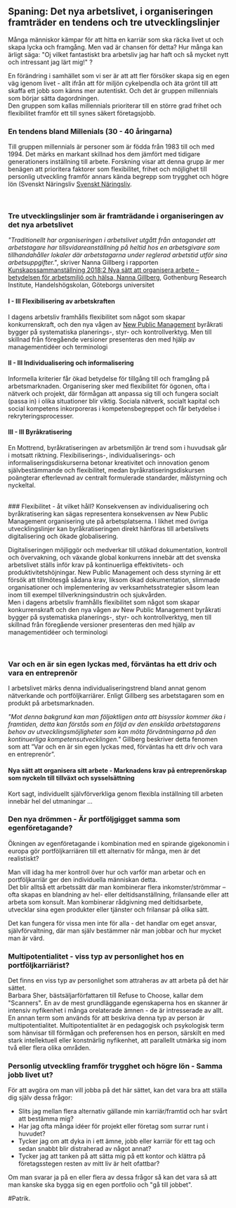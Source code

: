 ## Spaning: Det nya arbetslivet, i organiseringen framträder en tendens och tre utvecklingslinjer 
Många människor kämpar för att hitta en karriär som ska räcka livet ut och skapa lycka och framgång. Men vad är chansen för detta? 
Hur många kan ärligt säga: "Oj vilket fantastiskt bra arbetsliv jag har haft och så mycket nytt och intressant jag lärt mig!" ?

En förändring i samhället som vi ser är att att fler försöker skapa sig en egen väg igenom livet - allt ifrån att för miljön cykelpendla och äta grönt till att skaffa ett jobb som känns mer autentiskt. Och det är gruppen millennials som börjar sätta dagordningen. 
<br>
Den gruppen som kallas millennials prioriterar till en större grad frihet och flexibilitet framför ett till synes säkert företagsjobb.


### En tendens bland Millenials (30 - 40 åringarna)
Till gruppen millennials är personer som är födda från 1983 till och med 1994. Det märks en markant skillnad hos dem jämfört med tidigare generationers inställning till arbete. Forskning visar att denna grupp är mer benägen att prioritera faktorer som flexibilitet, frihet och möjlighet till personlig utveckling framför annars kända begrepp som trygghet och högre lön (Svenskt Näringsliv [Svenskt Näringsliv](https://www.svensktnaringsliv.se/sakomraden/arbetsgivarsamverkan/flexibilitet-viktigare-an-lon-for-unga_1004939.html).

<br>

### Tre utvecklingslinjer som är framträdande i organiseringen av det nya arbetslivet
*"Traditionellt har organiseringen i arbetslivet utgått från antagandet att arbetstagare har tillsvidareanställning på heltid hos en arbetsgivare som tillhandahåller lokaler där arbetstagarna under reglerad arbetstid utför sina arbetsuppgifter."*, skriver Nanna Gillberg i rapporten [Kunskapssammanställning 2018:2 Nya sätt att organisera arbete – betydelsen för arbetsmiljö och hälsa, Nanna Gillberg](https://www.av.se/globalassets/filer/publikationer/kunskapssammanstallningar/nya-satt-att-organisera-arbete-betydelsen-for-arbetsmiljo-och-halsa_2018_2.pdf), Gothenburg Research Institute, Handelshögskolan, Göteborgs universitet


#### I - III Flexibilisering av arbetskraften
I dagens arbetsliv framhålls flexibilitet som något som skapar konkurrenskraft, och den nya vågen av [New Public Management](https://en.wikipedia.org/wiki/New_Public_Management)  byråkrati bygger på systematiska planerings-, styr- och kontrollverktyg. Men till skillnad från föregående versioner presenteras den med hjälp av managementidéer och terminologi


#### II - III Individualisering och informalisering
Informella kriterier får ökad betydelse för tillgång till och framgång på arbetsmarknaden.
Organisering sker med flexibilitet för ögonen, ofta i nätverk och projekt, där förmågan att anpassa sig till och fungera socialt (passa in) i
olika situationer blir viktig.
Sociala nätverk, socialt kapital och social kompetens inkorporeras i kompetensbegreppet och får betydelse i rekryteringsprocesser.
    
#### III - III Byråkratisering
En Mottrend, byråkratiseringen av arbetsmiljön är trend som i huvudsak går i motsatt riktning.
Flexibiliserings-, individualiserings- och informaliseringsdiskurserna betonar kreativitet och innovation genom självbestämmande och flexibilitet, medan byråkratiseringsdiskursen poängterar efterlevnad av centralt formulerade standarder, målstyrning och nyckeltal.

<br>
### Flexibilitet - åt vilket håll?
Konsekvensen av individualisering och byråkratisering kan sägas representera konsekvensen av New Public Management organisering ute på arbetsplatserna. I likhet med övriga utvecklingslinjer kan byråkratiseringen direkt hänföras till arbetslivets digitalisering och ökade globalisering.

Digitaliseringen möjliggör och medverkar till utökad dokumentation, kontroll och övervakning, och växande global konkurrens innebär att det svenska arbetslivet ställs inför krav på kontinuerliga effektivitets- och produktivitetshöjningar. New Public Management och dess styrning är ett försök att tillmötesgå sådana krav, liksom ökad dokumentation, slimmade organisationer och implementering av verksamhetsstrategier såsom lean inom till exempel tillverkningsindustrin och sjukvården.
<br>
Men i dagens arbetsliv framhålls flexibilitet som något som skapar konkurrenskraft och den nya vågen av New Public Management byråkrati bygger på systematiska planerings-, styr- och kontrollverktyg, men till skillnad från föregående versioner presenteras den med hjälp av managementidéer och terminologi

<br>

### Var och en är sin egen lyckas med, förväntas ha ett driv och vara en entreprenör
I arbetslivet märks denna individualiseringstrend bland annat genom nätverkande och portföljkarriärer.
Enligt Gillberg ses arbetstagaren som en produkt på arbetsmarknaden.

*"Mot denna bakgrund kan man följaktligen anta att bisysslor kommer öka i framtiden, detta kan förstås som en följd av den enskilda arbetstagarens behov av utvecklingsmöjligheter som kan möta förväntningarna på den kontinuerliga kompetensutvecklingen."*
Gillberg beskriver detta fenomen som att ”Var och en är sin egen lyckas med, förväntas ha ett driv och vara en entreprenör”.



#### Nya sätt att organisera sitt arbete - Marknadens krav på entreprenörskap som nyckeln till tillväxt och sysselsättning
Kort sagt, individuellt självförverkliga genom flexibla inställning till arbeten innebär hel del utmaningar ...


### Den nya drömmen - Är portföljgigget samma som  egenföretagande?

Ökningen av egenföretagande i kombination med en spirande gigekonomin i europa gör portföljkarriären till ett alternativ för många, men är det realistiskt?

Man vill idag ha mer kontroll över hur och varför man arbetar och en portföljkarriär ger den individuella människan detta.
<br>
Det blir alltså ett arbetssätt där man kombinerar flera inkomster/strömmar – ofta skapas en blandning av hel- eller deltidsanställning, frilansande eller att arbeta som konsult. Man kombinerar rådgivning med deltidsarbete, utvecklar sina egen produkter eller tjänster och frilansar på olika sätt.

Det kan fungera för vissa men inte för alla - det handlar om  eget ansvar, självförvaltning, där man själv bestämmer när man jobbar och hur mycket man är värd.


### Multipotentialitet - viss typ av personlighet hos en portföljkarriärist?
Det finns en viss typ av personlighet som attraheras av att arbeta på det här sättet.
<br>
Barbara Sher, bästsäljarförfattaren till Refuse to Choose, kallar dem "Scanners".
En av de mest grundläggande egenskaperna hos en skanner är intensiv nyfikenhet i många orelaterade ämnen - de är intresserade av allt.
En annan term som används för att beskriva denna typ av person är multipotentialitet.
Multipotentialitet är en pedagogisk och psykologisk term som hänvisar till förmågan och preferensen hos en person, särskilt en med stark intellektuell eller konstnärlig nyfikenhet, att parallellt utmärka sig inom två eller flera olika områden.

### Personlig utveckling framför trygghet och högre lön - Samma jobb livet ut?
För att avgöra om man vill jobba på det här sättet, kan det vara bra att ställa dig själv dessa frågor:

+ Slits jag mellan flera alternativ gällande min karriär/framtid och har svårt att bestämma mig?
+ Har jag ofta många idéer för projekt eller företag som surrar runt i huvudet?
+ Tycker jag om att dyka in i ett ämne, jobb eller karriär för ett tag och sedan snabbt blir distraherad av något annat?
+ Tycker jag att tanken på att sätta mig på ett kontor och klättra på företagsstegen resten av mitt liv är helt ofattbar?

Om man svarar ja på en eller flera av dessa frågor så kan det vara så att man kanske ska bygga sig en egen portfolio och "gå till jobbet".
<br>


#Patrik.

